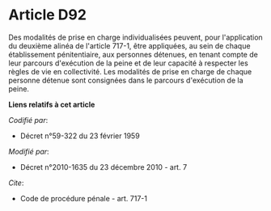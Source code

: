 # Article D92

Des modalités de prise en charge individualisées peuvent, pour l'application du deuxième alinéa de l'article 717-1, être
appliquées, au sein de chaque établissement pénitentiaire, aux personnes détenues, en tenant compte de leur parcours
d'exécution de la peine et de leur capacité à respecter les règles de vie en collectivité. Les modalités de prise en charge
de chaque personne détenue sont consignées dans le parcours d'exécution de la peine.

**Liens relatifs à cet article**

_Codifié par_:

  - Décret n°59-322 du 23 février 1959

_Modifié par_:

  - Décret n°2010-1635 du 23 décembre 2010 - art. 7

_Cite_:

  - Code de procédure pénale - art. 717-1
